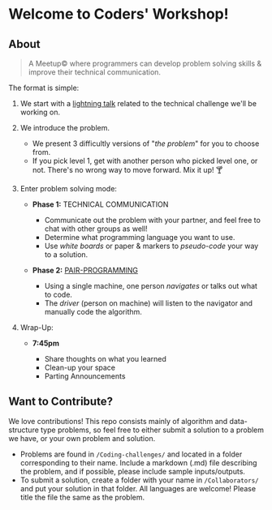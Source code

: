 # Welcome to Coders' Workshop!

## About

>A Meetup© where programmers can develop problem solving skills & improve their technical communication.

The format is simple:

1. We start with a [lightning talk](https://en.wikipedia.org/wiki/Lightning_talk) related to the technical challenge we'll be working on.

1. We introduce the problem.

    - We present 3 difficultly versions of "_the problem_" for you to choose from.
    - If you pick level 1, get with another person who picked level one, or not. There's no wrong way to move forward. Mix it up! :cocktail:

1. Enter problem solving mode:

    - **Phase 1:** TECHNICAL COMMUNICATION

        - Communicate out the problem with your partner, and feel free to chat with other groups as well!
        - Determine what programming language you want to use.
        - Use *white boards* or paper & markers to _pseudo-code_ your way to a solution.

    - **Phase 2:** [PAIR-PROGRAMMING](https://en.wikipedia.org/wiki/Pair_programming)

        - Using a single machine, one person _navigates_ or talks out what to code.
        - The _driver_ (person on machine) will listen to the navigator and manually code the algorithm.

1. Wrap-Up:

    - **7:45pm**

        - Share thoughts on what you learned
        - Clean-up your space
        - Parting Announcements

## Want to Contribute?
We love contributions! This repo consists mainly of algorithm and data-structure type problems, so feel free to either submit a solution to a problem we have, or your own problem and solution.  
* Problems are found in `/Coding-challenges/` and located in a folder corresponding to their name. Include a markdown (.md) file describing the problem, and if possible, please include sample inputs/outputs.  
* To submit a solution, create a folder with your name in `/Collaborators/` and put your solution in that folder. All languages are welcome! Please title the file the same as the problem.
